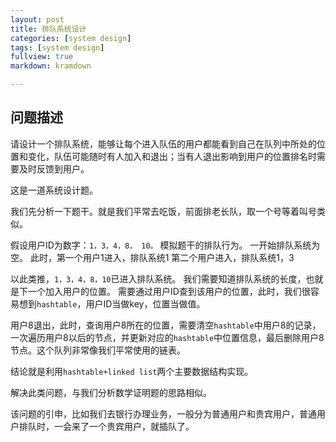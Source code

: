 ```yaml
---
layout: post
title: 排队系统设计
categories: [system design]
tags: [system design]
fullview: true
markdown: kramdown

---
```


## 问题描述

请设计一个排队系统，能够让每个进入队伍的用户都能看到自己在队列中所处的位置和变化，队伍可能随时有人加入和退出；当有人退出影响到用户的位置排名时需要及时反馈到用户。

这是一道系统设计题。

我们先分析一下题干。就是我们平常去吃饭，前面排老长队，取一个号等着叫号类似。

假设用户ID为数字：`1，3，4，8， 10。`
模拟题干的排队行为。
一开始排队系统为空。
此时，第一个用户1进入，排队系统1
第二个用户进入，排队系统1，3

以此类推，`1，3，4，8，10`已进入排队系统。
我们需要知道排队系统的长度，也就是下一个加入用户的位置。
需要通过用户ID查到该用户的位置，此时，我们很容易想到`hashtable`，用户ID当做key，位置当做值。

用户8退出，此时，查询用户8所在的位置，需要清空`hashtable`中用户8的记录，一次遍历用户8以后的节点，并更新对应的`hashtable`中位置信息，最后删除用户8节点。这个队列非常像我们平常使用的链表。

结论就是利用`hashtable+linked list`两个主要数据结构实现。

解决此类问题，与我们分析数学证明题的思路相似。

该问题的引申，比如我们去银行办理业务，一般分为普通用户和贵宾用户，普通用户排队时，一会来了一个贵宾用户，就插队了。
